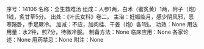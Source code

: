 序号：14106
名称：全生救难汤
组成：人参1两，白术（蜜炙黄）1两，附子（炮）1钱，炙甘草5分。
出处：《叶氏女科》卷二。
主治：妊娠临月，感少阴风邪，恶寒踡卧，手足厥冷。
加减：不应，加肉桂、干姜（炮）各1钱。
功效：None
用法用量：水2钟，煎7分，待微冷服。
制备方法：None
临床应用：None
各家论述：None
用药禁忌：None
附注：None
